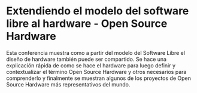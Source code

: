 # Extendiendo el modelo del software libre al hardware - Open Source Hardware #

Esta conferencia muestra como a partir del modelo del Software Libre el diseño de hardware también puede ser compartido. Se hace una explicación rápida de como se hace el hardware para luego definir y contextualizar el término Open Source Hardware y otros necesarios para comprenderlo y finalmente se muestran algunos de los proyectos de Open Source Hardware más representativos del mundo.